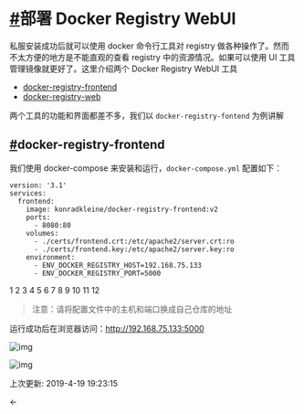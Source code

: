 # [#](https://funtl.com/zh/registry/部署-Docker-Registry-WebUI.html#部署-docker-registry-webui)部署 Docker Registry WebUI

私服安装成功后就可以使用 docker 命令行工具对 registry 做各种操作了。然而不太方便的地方是不能直观的查看 registry 中的资源情况。如果可以使用 UI 工具管理镜像就更好了。这里介绍两个 Docker Registry WebUI 工具

- [docker-registry-frontend](https://github.com/kwk/docker-registry-frontend)
- [docker-registry-web](https://hub.docker.com/r/hyper/docker-registry-web/)

两个工具的功能和界面都差不多，我们以 `docker-registry-fontend` 为例讲解

## [#](https://funtl.com/zh/registry/部署-Docker-Registry-WebUI.html#docker-registry-frontend)docker-registry-frontend

我们使用 docker-compose 来安装和运行，`docker-compose.yml` 配置如下：

```text
version: '3.1'
services:
  frontend:
    image: konradkleine/docker-registry-frontend:v2
    ports:
      - 8080:80
    volumes:
      - ./certs/frontend.crt:/etc/apache2/server.crt:ro
      - ./certs/frontend.key:/etc/apache2/server.key:ro
    environment:
      - ENV_DOCKER_REGISTRY_HOST=192.168.75.133
      - ENV_DOCKER_REGISTRY_PORT=5000
```

1
2
3
4
5
6
7
8
9
10
11
12

> 注意：请将配置文件中的主机和端口换成自己仓库的地址

运行成功后在浏览器访问：http://192.168.75.133:5000

![img](https://funtl.com/assets/Lusifer1527005202.png)

![img](https://funtl.com/assets/Lusifer1527005783.png)

上次更新: 2019-4-19 19:23:15

← 
